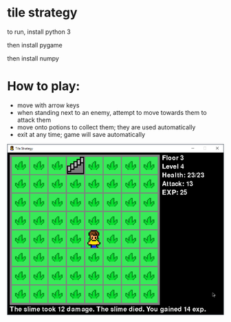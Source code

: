 # tile strategy

to run, install python 3

then install pygame

then install numpy


# How to play:
* move with arrow keys
* when standing next to an enemy, attempt to move towards them to attack them
* move onto potions to collect them; they are used automatically
* exit at any time; game will save automatically

![game screenshot](https://github.com/fhchu/cs135finalproject/blob/master/screenshot.png)
